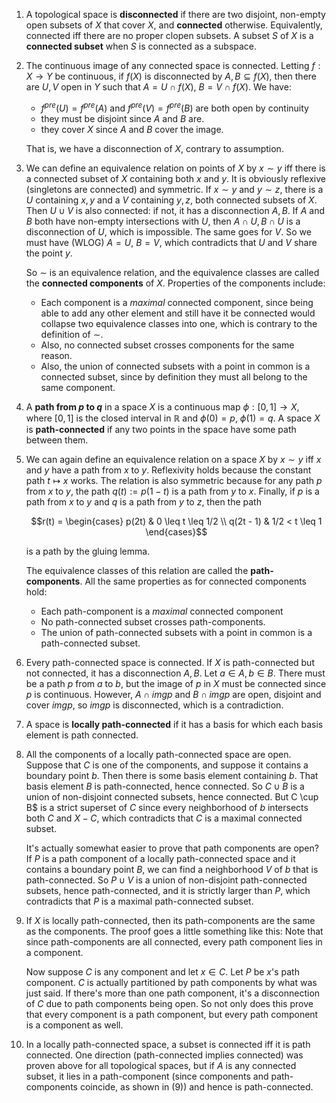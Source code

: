 1. A topological space is **disconnected** if there are two disjoint, non-empty open subsets of $X$ that cover $X$, and **connected** otherwise. Equivalently, connected iff there are no proper clopen subsets. A subset $S$ of $X$ is a **connected subset** when $S$ is connected as a subspace.

2. The continuous image of any connected space is connected. Letting $f: X \to Y$ be continuous, if $f(X)$ is disconnected by $A, B \subseteq f(X)$, then there are $U, V$ open in $Y$ such that $A = U \cap f(X)$, $B = V \cap f(X)$. We have:

     - $f^{pre}(U) = f^{pre}(A)$ and $f^{pre}(V) = f^{pre}(B)$ are both open by continuity
     - they must be disjoint since $A$ and $B$ are.
     - they cover $X$ since $A$ and $B$ cover the image.

    That is, we have a disconnection of $X$, contrary to assumption.

3. We can define an equivalence relation on points of $X$ by $x \sim y$ iff there is a connected subset of $X$ containing both $x$ and $y$. It is obviously reflexive (singletons are connected) and symmetric. If $x \sim y$ and $y \sim z$, there is a $U$ containing $x, y$ and a $V$ containing $y, z$, both connected subsets of $X$. Then $U \cup V$ is also connected: if not, it has a disconnection $A, B$. If $A$ and $B$ both have non-empty intersections with $U$, then $A \cap U, B \cap U$ is a disconnection of $U$, which is impossible. The same goes for $V$. So we must have (WLOG) $A = U$, $B = V$, which contradicts that $U$ and $V$ share the point $y$.

    So $\sim$ is an equivalence relation, and the equivalence classes are called the **connected components** of $X$. Properties of the components include:

     - Each component is a *maximal* connected component, since being able to add any other element and still have it be connected would collapse two equivalence classes into one, which is contrary to the definition of $\sim$. 
     - Also, no connected subset crosses components for the same reason. 
     - Also, the union of connected subsets with a point in common is a connected subset, since by definition they must all belong to the same component.

4. A **path from $p$ to $q$** in a space $X$ is a continuous map $\phi: [0, 1] \to X$, where $[0, 1]$ is the closed interval in $\mathbb{R}$ and $\phi(0) = p$, $\phi(1) = q$. A space $X$ is **path-connected** if any two points in the space have some path between them.

5. We can again define an equivalence relation on a space $X$ by $x \sim y$ iff $x$ and $y$ have a path from $x$ to $y$. Reflexivity holds because the constant path $t \mapsto x$ works. The relation is also symmetric because for any path $p$ from $x$ to $y$, the path $q(t) := p(1-t)$ is a path from $y$ to $x$. Finally, if $p$ is a path from $x$ to $y$ and $q$ is a path from $y$ to $z$, then the path

    $$r(t) = \begin{cases}
        p(2t) & 0 \leq t \leq 1/2 \\
        q(2t - 1) & 1/2 < t \leq 1
        \end{cases}$$

    is a path by the gluing lemma.

    The equivalence classes of this relation are called the **path-components**. All the same properties as for connected components hold:

     - Each path-component is a *maximal* connected component
     - No path-connected subset crosses path-components.
     - The union of path-connected subsets with a point in common is a path-connected subset.

6. Every path-connected space is connected. If $X$ is path-connected but not connected, it has a disconnection $A, B$. Let $a \in A, b \in B$. There must be a path $p$ from $a$ to $b$, but the image of $p$ in $X$ must be connected since $p$ is continuous. However, $A \cap img p$ and $B \cap img p$ are open, disjoint and cover $img p$, so $img p$ is disconnected, which is a contradiction.

7. A space is **locally path-connected** if it has a basis for which each basis element is path connected.

8. All the components of a locally path-connected space are open. Suppose that $C$ is one of the components, and suppose it contains a boundary point $b$. Then there is some basis element containing $b$. That basis element $B$ is path-connected, hence connected. So $C \cup B$ is a union of non-disjoint connected subsets, hence connected. But C \cup B$ is a strict superset of $C$ since every neighborhood of $b$ intersects both $C$ and $X - C$, which contradicts that $C$ is a maximal connected subset.

    It's actually somewhat easier to prove that path components are open? If $P$ is a path component of a locally path-connected space and it contains a boundary point $B$, we can find a neighborhood $V$ of $b$ that is path-connected. So $P \cup V$ is a union of non-disjoint path-connected subsets, hence path-connected, and it is strictly larger than $P$, which contradicts that $P$ is a maximal path-connected subset.

9. If $X$ is locally path-connected, then its path-components are the same as the components. The proof goes a little something like this: Note that since path-components are all connected, every path component lies in a component. 

    Now suppose $C$ is any component and let $x \in C$. Let $P$ be $x$'s  path component. $C$ is actually partitioned by path components by what was just said. If there's more than one path component, it's a disconnection of $C$ due to path components being open. So not only does this prove that every component is a path component, but every path component is a component as well.


10. In a locally path-connected space, a subset is connected iff it is path connected. One direction (path-connected implies connected) was proven above for all topological spaces, but if $A$ is any connected subset, it lies in a path-component (since components and path-components coincide, as shown in (9)) and hence is path-connected.
